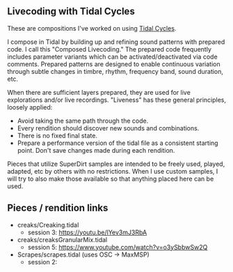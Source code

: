 ## Livecoding with Tidal Cycles

These are compositions I've worked on using [Tidal Cycles](https://tidalcycles.org).  

I compose in Tidal by building up and refining sound patterns with prepared code. I call this "Composed Livecoding." The prepared code frequently includes parameter variants which can be activated/deactivated via code comments. Prepared patterns are designed to enable continuous variation through subtle changes in timbre, rhythm, frequency band, sound duration, etc.

When there are sufficient layers prepared, they are used for live explorations and/or live recordings. "Liveness" has these general principles, loosely applied:
- Avoid taking the same path through the code.
- Every rendition should discover new sounds and combinations.
- There is no fixed final state.
- Prepare a performance version of the tidal file as a consistent starting point. Don't save changes made during each rendition.

Pieces that utilize SuperDirt samples are intended to be freely used, played, adapted, etc by others with no restrictions. When I use custom samples, I will try to also make those available so that anything placed here can be used.

## Pieces / rendition links

- creaks/Creaking.tidal
    - session 3: https://youtu.be/lYev3mJ3RbA
- creaks/creaksGranularMix.tidal
    - session 5: https://www.youtube.com/watch?v=o3ySbbwSw2Q
- Scrapes/scrapes.tidal (uses OSC -> MaxMSP)
    - session 2:

